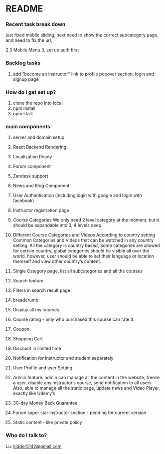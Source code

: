 # README #

### Recent task break down ###

just fixed mobile sliding, next need to show the correct subcategory page, and need to fix the url, 

2.3 Mobile Menu
3. set up auth first

### Backlog tasks ###
1. add "become an instructor" link to profile popover section, login and signup page 


### How do I get set up? ###
1. clone the repo into local
2. npm install
3. npm start

### main components ###
1. server and domain setup
2. React Backend Rendering
3. Localization Ready
4. Forum component
5. Zendesk support
6. News and Blog Component 

7. User Authentication (including login with google and login with facebook)
8. Instructor registration page
9. Course Categories
We only need 2 level category at the moment, but it should be expandable into 3, 4 levels deep.
10. Different Course Categories and Videos According to country setting
Common Categories and Videos that can be watched in any country setting.
All the category is country based, Some categories are allowed for certain country, global categories should be visible all over the world, however, user should be able to set their language or location themself and view other country’s content.
11. Single Category page, list all subcategories and all the courses
12. Search feature
13. Filters in search result page
14. breadcrumb
15. Display all my courses
16. Course rating - only who purchased this course can rate it.
17. Coupon
18. Shopping Cart
19. Discount in limited time
20. Notification for Instructor and student separately 
21. User Profile and user Setting.
22. Admin feature: admin can manage all the content in the website, freeze a user, disable any instructor’s course, send notification to all users. Also, able to manage all the static page, update news and 
Video Player, exactly like Udemy’s
23. 30-day Money Back Guarantee
24. Forum super star instructor section - pending for current version
25. Static content - like private policy 



### Who do I talk to? ###

Lu: kidder5142@gmail.com